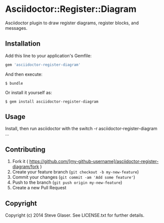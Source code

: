 # Asciidoctor::Register::Diagram

Asciidoctor plugin to draw register diagrams, register blocks, and messages.

## Installation

Add this line to your application's Gemfile:

```ruby
gem 'asciidoctor-register-diagram'
```

And then execute:

    $ bundle

Or install it yourself as:

    $ gem install asciidoctor-register-diagram

## Usage

Install, then run asciidoctor with the switch -r asciidoctor-register-diagram ...

## Contributing

1. Fork it ( https://github.com/[my-github-username]/asciidoctor-register-diagram/fork )
2. Create your feature branch (`git checkout -b my-new-feature`)
3. Commit your changes (`git commit -am 'Add some feature'`)
4. Push to the branch (`git push origin my-new-feature`)
5. Create a new Pull Request

## Copyright

Copyright (c) 2014 Steve Glaser. See LICENSE.txt for further details.
